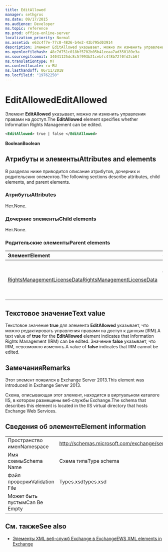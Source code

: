 ```yaml
---
title: EditAllowed
manager: sethgros
ms.date: 09/17/2015
ms.audience: Developer
ms.topic: reference
ms.prod: office-online-server
localization_priority: Normal
ms.assetid: e63c4f7e-77c0-4826-b4e2-43b795d03914
description: Элемент EditAllowed указывает, можно ли изменить управления правами на доступ.
ms.openlocfilehash: 48c7d751c018bf5702b05b41eeaa7ad350189e3a
ms.sourcegitcommit: 34041125dc8c5f993b21cebfc4f8b72f0fd2cb6f
ms.translationtype: MT
ms.contentlocale: ru-RU
ms.lasthandoff: 06/11/2018
ms.locfileid: "19762250"
---
```

# <a name="editallowed"></a><span data-ttu-id="d747a-103">EditAllowed</span><span class="sxs-lookup"><span data-stu-id="d747a-103">EditAllowed</span></span>

<span data-ttu-id="d747a-104">Элемент **EditAllowed** указывает, можно ли изменить управления правами на доступ.</span><span class="sxs-lookup"><span data-stu-id="d747a-104">The **EditAllowed** element specifies whether Information Rights Management can be edited.</span></span> 
  
```XML
<EditAllowed> true | false </EditAllowed>
```

 <span data-ttu-id="d747a-105">**Boolean**</span><span class="sxs-lookup"><span data-stu-id="d747a-105">**Boolean**</span></span>
## <a name="attributes-and-elements"></a><span data-ttu-id="d747a-106">Атрибуты и элементы</span><span class="sxs-lookup"><span data-stu-id="d747a-106">Attributes and elements</span></span>

<span data-ttu-id="d747a-107">В разделах ниже приводится описание атрибутов, дочерних и родительских элементов.</span><span class="sxs-lookup"><span data-stu-id="d747a-107">The following sections describe attributes, child elements, and parent elements.</span></span>
  
### <a name="attributes"></a><span data-ttu-id="d747a-108">Атрибуты</span><span class="sxs-lookup"><span data-stu-id="d747a-108">Attributes</span></span>

<span data-ttu-id="d747a-109">Нет.</span><span class="sxs-lookup"><span data-stu-id="d747a-109">None.</span></span>
  
### <a name="child-elements"></a><span data-ttu-id="d747a-110">Дочерние элементы</span><span class="sxs-lookup"><span data-stu-id="d747a-110">Child elements</span></span>

<span data-ttu-id="d747a-111">Нет.</span><span class="sxs-lookup"><span data-stu-id="d747a-111">None.</span></span>
  
### <a name="parent-elements"></a><span data-ttu-id="d747a-112">Родительские элементы</span><span class="sxs-lookup"><span data-stu-id="d747a-112">Parent elements</span></span>

|<span data-ttu-id="d747a-113">**Элемент**</span><span class="sxs-lookup"><span data-stu-id="d747a-113">**Element**</span></span>|<span data-ttu-id="d747a-114">**Описание**</span><span class="sxs-lookup"><span data-stu-id="d747a-114">**Description**</span></span>|
|:-----|:-----|
|[<span data-ttu-id="d747a-115">RightsManagementLicenseData</span><span class="sxs-lookup"><span data-stu-id="d747a-115">RightsManagementLicenseData</span></span>](rightsmanagementlicensedata.md) <br/> |<span data-ttu-id="d747a-116">Задает сведения о лицензии управления правами.</span><span class="sxs-lookup"><span data-stu-id="d747a-116">Specifies information about the rights management license.</span></span>  <br/> |
   
## <a name="text-value"></a><span data-ttu-id="d747a-117">Текстовое значение</span><span class="sxs-lookup"><span data-stu-id="d747a-117">Text value</span></span>

<span data-ttu-id="d747a-118">Текстовое значение **true** для элемента **EditAllowed** указывает, что можно редактировать управления правами на доступ к данным (IRM).</span><span class="sxs-lookup"><span data-stu-id="d747a-118">A text value of **true** for the **EditAllowed** element indicates that Information Rights Management (IRM) can be edited.</span></span> <span data-ttu-id="d747a-119">Значение **false** указывает, что IRM, невозможно изменить.</span><span class="sxs-lookup"><span data-stu-id="d747a-119">A value of **false** indicates that IRM cannot be edited.</span></span> 
  
## <a name="remarks"></a><span data-ttu-id="d747a-120">Замечания</span><span class="sxs-lookup"><span data-stu-id="d747a-120">Remarks</span></span>

<span data-ttu-id="d747a-121">Этот элемент появился в Exchange Server 2013.</span><span class="sxs-lookup"><span data-stu-id="d747a-121">This element was introduced in Exchange Server 2013.</span></span>
  
<span data-ttu-id="d747a-122">Схема, описывающая этот элемент, находится в виртуальном каталоге IIS, в котором размещены веб-службы Exchange.</span><span class="sxs-lookup"><span data-stu-id="d747a-122">The schema that describes this element is located in the IIS virtual directory that hosts Exchange Web Services.</span></span>
  
## <a name="element-information"></a><span data-ttu-id="d747a-123">Сведения об элементе</span><span class="sxs-lookup"><span data-stu-id="d747a-123">Element information</span></span>

|||
|:-----|:-----|
|<span data-ttu-id="d747a-124">Пространство имен</span><span class="sxs-lookup"><span data-stu-id="d747a-124">Namespace</span></span>  <br/> |http://schemas.microsoft.com/exchange/services/2006/types  <br/> |
|<span data-ttu-id="d747a-125">Имя схемы</span><span class="sxs-lookup"><span data-stu-id="d747a-125">Schema Name</span></span>  <br/> |<span data-ttu-id="d747a-126">Схема типа</span><span class="sxs-lookup"><span data-stu-id="d747a-126">Type schema</span></span>  <br/> |
|<span data-ttu-id="d747a-127">Файл проверки</span><span class="sxs-lookup"><span data-stu-id="d747a-127">Validation File</span></span>  <br/> |<span data-ttu-id="d747a-128">Types.xsd</span><span class="sxs-lookup"><span data-stu-id="d747a-128">types.xsd</span></span>  <br/> |
|<span data-ttu-id="d747a-129">Может быть пустым</span><span class="sxs-lookup"><span data-stu-id="d747a-129">Can Be Empty</span></span>  <br/> ||
   
## <a name="see-also"></a><span data-ttu-id="d747a-130">См. также</span><span class="sxs-lookup"><span data-stu-id="d747a-130">See also</span></span>



- [<span data-ttu-id="d747a-131">Элементы XML веб-служб Exchange в Exchange</span><span class="sxs-lookup"><span data-stu-id="d747a-131">EWS XML elements in Exchange</span></span>](ews-xml-elements-in-exchange.md)

